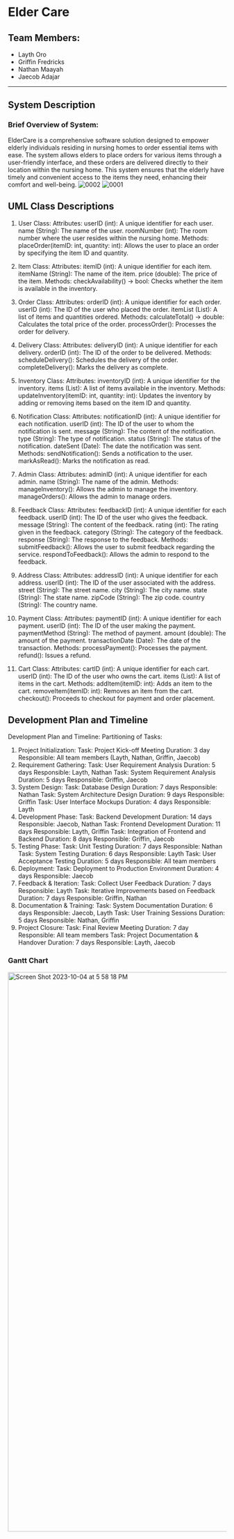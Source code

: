 # Elder Care

## Team Members:
- Layth Oro
- Griffin Fredricks
- Nathan Maayah
- Jaecob Adajar

---

## System Description

### Brief Overview of System:
ElderCare is a comprehensive software solution designed to empower elderly individuals residing in nursing homes to order essential items with ease. The system allows elders to place orders for various items through a user-friendly interface, and these orders are delivered directly to their location within the nursing home. This system ensures that the elderly have timely and convenient access to the items they need, enhancing their comfort and well-being.
![0002](https://github.com/griffinfredricks/Software-Design-Specification/assets/91572119/3925bc2f-0d04-4397-84e8-9092c9d387f9)
![0001](https://github.com/griffinfredricks/Software-Design-Specification/assets/91572119/e0bd460f-a678-4c64-af41-a2c99406e788)



## UML Class Descriptions
1. User Class: 
Attributes:
userID (int): A unique identifier for each user. 
name (String): The name of the user. 
roomNumber (int): The room number where the user resides within the nursing home. 
Methods: 
placeOrder(itemID: int, quantity: int): Allows the user to place an order by specifying the item ID and quantity. 

3. Item Class: 
Attributes: 
itemID (int): A unique identifier for each item. 
itemName (String): The name of the item. 
price (double): The price of the item. 
Methods: 
checkAvailability() -> bool: Checks whether the item is available in the inventory. 

4. Order Class: 
Attributes: 
orderID (int): A unique identifier for each order. 
userID (int): The ID of the user who placed the order. 
itemList (List): A list of items and quantities ordered. 
Methods: 
calculateTotal() -> double: Calculates the total price of the order. 
processOrder(): Processes the order for delivery. 

5. Delivery Class: 
Attributes: 
deliveryID (int): A unique identifier for each delivery. 
orderID (int): The ID of the order to be delivered. 
Methods: 
scheduleDelivery(): Schedules the delivery of the order. 
completeDelivery(): Marks the delivery as complete. 

6. Inventory Class: 
Attributes: 
inventoryID (int): A unique identifier for the inventory. 
items (List): A list of items available in the inventory. 
Methods: 
updateInventory(itemID: int, quantity: int): Updates the inventory by adding or removing items based on the item ID and quantity. 

7. Notification Class: 
Attributes: 
notificationID (int): A unique identifier for each notification. 
userID (int): The ID of the user to whom the notification is sent. 
message (String): The content of the notification. 
type (String): The type of notification. 
status (String): The status of the notification. 
dateSent (Date): The date the notification was sent. 
Methods: 
sendNotification(): Sends a notification to the user. 
markAsRead(): Marks the notification as read. 

8. Admin Class: 
Attributes: 
adminID (int): A unique identifier for each admin. 
name (String): The name of the admin. 
Methods: 
manageInventory(): Allows the admin to manage the inventory. 
manageOrders(): Allows the admin to manage orders. 

9. Feedback Class: 
Attributes: 
feedbackID (int): A unique identifier for each feedback. 
userID (int): The ID of the user who gives the feedback. 
message (String): The content of the feedback. 
rating (int): The rating given in the feedback. 
category (String): The category of the feedback. 
response (String): The response to the feedback. 
Methods: 
submitFeedback(): Allows the user to submit feedback regarding the service. 
respondToFeedback(): Allows the admin to respond to the feedback. 

9. Address Class: 
Attributes: 
addressID (int): A unique identifier for each address. 
userID (int): The ID of the user associated with the address. 
street (String): The street name. 
city (String): The city name. 
state (String): The state name. 
zipCode (String): The zip code. 
country (String): The country name. 

10. Payment Class: 
Attributes: 
paymentID (int): A unique identifier for each payment. 
userID (int): The ID of the user making the payment. 
paymentMethod (String): The method of payment. 
amount (double): The amount of the payment. 
transactionDate (Date): The date of the transaction. 
Methods: 
processPayment(): Processes the payment. 
refund(): Issues a refund. 

11. Cart Class: 
Attributes: 
cartID (int): A unique identifier for each cart. 
userID (int): The ID of the user who owns the cart. 
items (List): A list of items in the cart. 
Methods: 
addItem(itemID: int): Adds an item to the cart. 
removeItem(itemID: int): Removes an item from the cart. 
checkout(): Proceeds to checkout for payment and order placement. 


## Development Plan and Timeline 
Development Plan and Timeline:
Partitioning of Tasks:
1. Project Initialization:
Task: Project Kick-off Meeting
Duration: 3 day
Responsible: All team members (Layth, Nathan, Griffin, Jaecob)
2. Requirement Gathering:
Task: User Requirement Analysis
Duration: 5 days
Responsible: Layth, Nathan
Task: System Requirement Analysis
Duration: 5 days
Responsible: Griffin, Jaecob
3. System Design:
Task: Database Design
Duration: 7 days
Responsible: Nathan
Task: System Architecture Design
Duration: 9 days
Responsible: Griffin
Task: User Interface Mockups
Duration: 4 days
Responsible: Layth
4. Development Phase:
Task: Backend Development
Duration: 14 days
Responsible: Jaecob, Nathan
Task: Frontend Development
Duration: 11 days
Responsible: Layth, Griffin
Task: Integration of Frontend and Backend
Duration: 8 days
Responsible: Griffin, Jaecob
5. Testing Phase:
Task: Unit Testing
Duration: 7 days
Responsible: Nathan
Task: System Testing
Duration: 6 days
Responsible: Layth
Task: User Acceptance Testing
Duration: 5 days
Responsible: All team members
6. Deployment:
Task: Deployment to Production Environment
Duration: 4 days
Responsible: Jaecob
7. Feedback & Iteration:
Task: Collect User Feedback
Duration: 7 days
Responsible: Layth
Task: Iterative Improvements based on Feedback
Duration: 7 days
Responsible: Griffin, Nathan
8. Documentation & Training:
Task: System Documentation
Duration: 6 days
Responsible: Jaecob, Layth
Task: User Training Sessions
Duration: 5 days
Responsible: Nathan, Griffin
9. Project Closure:
Task: Final Review Meeting
Duration: 7 day
Responsible: All team members
Task: Project Documentation & Handover
Duration: 7 days
Responsible: Layth, Jaecob

### Gantt Chart
<img width="1286" alt="Screen Shot 2023-10-04 at 5 58 18 PM" src="https://github.com/griffinfredricks/Software-Design-Specification/assets/67619675/fc9291dc-c1fc-4afa-9f7e-3b917aa67992">

